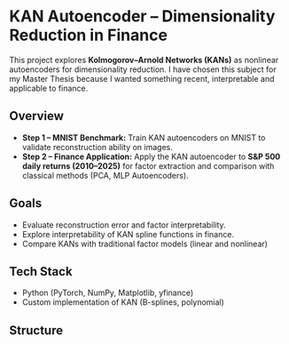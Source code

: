 # KAN Autoencoder – Dimensionality Reduction in Finance

This project explores **Kolmogorov–Arnold Networks (KANs)** as nonlinear autoencoders for dimensionality reduction. I have chosen this subject for my Master Thesis because I wanted something recent, interpretable and applicable to finance. 

## Overview
- **Step 1 – MNIST Benchmark:** Train KAN autoencoders on MNIST to validate reconstruction ability on images.
- **Step 2 – Finance Application:** Apply the KAN autoencoder to **S&P 500 daily returns (2010–2025)** for factor extraction and comparison with classical methods (PCA, MLP Autoencoders).

## Goals
- Evaluate reconstruction error and factor interpretability.
- Explore interpretability of KAN spline functions in finance.  
- Compare KANs with traditional factor models (linear and nonlinear)

## Tech Stack
- Python (PyTorch, NumPy, Matplotlib, yfinance)
- Custom implementation of KAN (B-splines, polynomial)

## Structure
